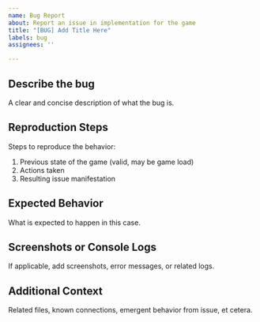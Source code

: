 ```yaml
---
name: Bug Report
about: Report an issue in implementation for the game
title: "[BUG] Add Title Here"
labels: bug
assignees: ''

---
```


## Describe the bug
A clear and concise description of what the bug is.

## Reproduction Steps
Steps to reproduce the behavior:
1. Previous state of the game (valid, may be game load)
2. Actions taken
3. Resulting issue manifestation

## Expected Behavior
What is expected to happen in this case.

## Screenshots or Console Logs
If applicable, add screenshots, error messages, or related logs.

## Additional Context
Related files, known connections, emergent behavior from issue, et cetera.
